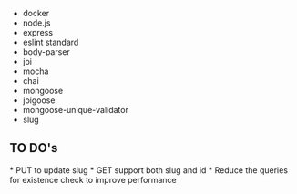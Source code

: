 * docker
* node.js
* express
* eslint standard
* body-parser
* joi
* mocha
* chai
* mongoose
* joigoose
* mongoose-unique-validator
* slug

<h2>TO DO's</h2>
* PUT to update slug
* GET support both slug and id
* Reduce the queries for existence check to improve performance